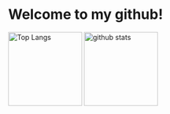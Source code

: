 # Welcome to my github!

<p align="left"> 
  <img alt="Top Langs" height="150px" src="https://github-readme-stats.vercel.app/api/top-langs/?username=imnzmhp&layout=compact&show_icons=true&theme=onedark" />
  <img alt="github stats" height="150px" src="https://github-readme-stats.vercel.app/api?username=imnzmhp&theme=onedark&show_icons=ture" />
</p>
